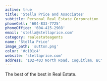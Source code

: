 ```yaml
---
active: true
title: 'Stella Price and Associates'
subtitle: Personal Real Estate Corporation
phoneCell: '604-833-7725'
phoneOffice: '604-415-2908'
email: 'stella@stellaprice.com'
category: realestateagents
name: 'Stella Price'
image_path: 'sutton.png'
color: '#c101c4'
website: 'stellaprice.com'
address: '102-403 North Road, Coquitlam, BC'
---
```


The best of the best in Real Estate.
